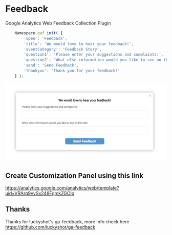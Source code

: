 # Feedback
Google Analytics Web Feedback Collection Plugin

```javascript
    Namespace.gaf.init( {
        'open': 'Feedback',
        'title': 'We would love to hear your feedback!',
        'eventCategory': 'Feedback Story',
        'question1': 'Please enter your suggestions and complaints:',
        'question2': 'What else information would you like to see on this site:',
        'send': 'Send Feedback',
        'thankyou': 'Thank you for your feedback!'
    } );
```

![ga-feedback](https://raw.githubusercontent.com/limbov8/Feedback/master/example.png)


## Create Customization Panel using this link

https://analytics.google.com/analytics/web/template?uid=VRArq9vvSx248FqmkZGOIg


## Thanks

Thanks for luckyshot's ga-feedback, more info check here
https://github.com/luckyshot/ga-feedback